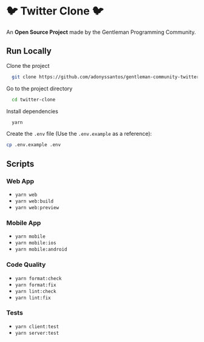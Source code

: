 # 🐦 Twitter Clone 🐦

An **Open Source Project** made by the Gentleman Programming Community.


## Run Locally

Clone the project

```bash
  git clone https://github.com/adonyssantos/gentleman-community-twitter-clone twitter-clone
```

Go to the project directory

```bash
  cd twitter-clone
```

Install dependencies

```bash
  yarn
```

Create the `.env` file (Use the `.env.example` as a reference):

```bash
cp .env.example .env
```

## Scripts

### Web App

- `yarn web`
- `yarn web:build`
- `yarn web:preview`

### Mobile App

- `yarn mobile`
- `yarn mobile:ios`
- `yarn mobile:android`

### Code Quality

- `yarn format:check`
- `yarn format:fix`
- `yarn lint:check`
- `yarn lint:fix`

### Tests

- `yarn client:test`
- `yarn server:test`
